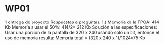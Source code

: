 # WP01
 1 entrega de proyecto 
 Respuestas a preguntas: 
 1.) Memoria de la FPGA: 414 Kb
 Memoría a usar el 50%: 414/2= 212 Kb
 Solución a las especificaciones:
 Usar una porción de la pantalla de 320 x 240 usando sólo un bit, entonce el uso de memoria resulta:
 Memoria total = (320 x 240 x 1)/1024=75 Kb
 

